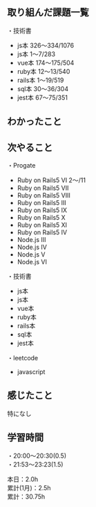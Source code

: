 ## 取り組んだ課題一覧
・技術書
- js本 326〜334/1076
- js本 1〜7/283
- vue本 174〜175/504
- ruby本 12〜13/540
- rails本 1〜19/519
- sql本 30〜36/304
- jest本 67〜75/351

## わかったこと　　

## 次やること　　
・Progate 
- Ruby on Rails5 VI 2〜/11
- Ruby on Rails5 VII
- Ruby on Rails5 VIII
- Ruby on Rails5 III
- Ruby on Rails5 IX
- Ruby on Rails5 X
- Ruby on Rails5 XI
- Ruby on Rails5 IV
- Node.js III
- Node.js IV
- Node.js V
- Node.js VI

・技術書
- js本
- js本
- vue本
- ruby本
- rails本
- sql本
- jest本

・leetcode
- javascript

## 感じたこと
特になし

## 学習時間
・20:00〜20:30(0.5)  
・21:53〜23:23(1.5)  

本日：2.0h  
累計(1月)：2.5h  
累計：30.75h
